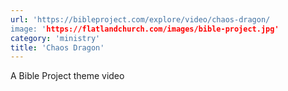 ```yaml
---
url: 'https://bibleproject.com/explore/video/chaos-dragon/
image: 'https://flatlandchurch.com/images/bible-project.jpg'
category: 'ministry'
title: 'Chaos Dragon'
---
```


A Bible Project theme video
